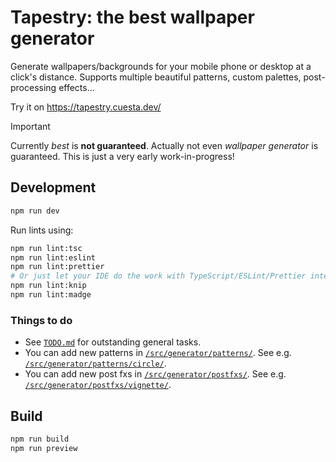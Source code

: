 # Tapestry: the best wallpaper generator

Generate wallpapers/backgrounds for your mobile phone or desktop at a click's distance. Supports multiple beautiful
patterns, custom palettes, post-processing effects...

Try it on https://tapestry.cuesta.dev/

> [!IMPORTANT]
> Currently _best_ is **not guaranteed**. Actually not even _wallpaper generator_ is guaranteed. This is just a very
> early work-in-progress!

## Development

```sh
npm run dev
```

Run lints using:

```sh
npm run lint:tsc
npm run lint:eslint
npm run lint:prettier
# Or just let your IDE do the work with TypeScript/ESLint/Prettier integrations
npm run lint:knip
npm run lint:madge
```

### Things to do

- See [`TODO.md`](TODO.md) for outstanding general tasks.
- You can add new patterns in [`/src/generator/patterns/`](./src/generator/patterns/). See e.g.
  [`/src/generator/patterns/circle/`](./src/generator/patterns/circle/).
- You can add new post fxs in [`/src/generator/postfxs/`](./src/generator/postfxs/). See e.g.
  [`/src/generator/postfxs/vignette/`](./src/generator/postfxs/vignette/).

## Build

```sh
npm run build
npm run preview
```
